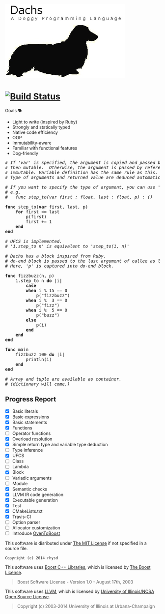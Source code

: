 ![Dachs Programming Language](misc/dachs-logo.jpg)

[![Build Status](https://travis-ci.org/rhysd/Dachs.svg?branch=master)](https://travis-ci.org/rhysd/Dachs)
=========================================================================================================

Goals :dog2:
- Light to write (inspired by Ruby)
- Strongly and statically typed
- Native code efficiency
- OOP
- Immutability-aware
- Familiar with functional features
- Dog-friendly

<pre>
<i># If 'var' is specified, the argument is copied and passed by value</i>
<i># then mutable.  Otherwise, the argument is passed by reference then</i>
<i># immutable. Variable definition has the same rule as this.</i>
<i># Type of arguments and returned value are deduced automatically.</i>

<i># If you want to specify the type of argument, you can use ':'.</i>
<i># e.g.</i>
<i>#   func step_to(var first : float, last : float, p) : ()</i>

<b>func</b> step_to(<b>var</b> first, last, p)
    <b>for</b> first &lt;= last
        p(first)
        first += 1
    <b>end</b>
<b>end</b>

<i># UFCS is implemented.</i>
<i># '1.step_to n' is equivalent to 'step_to(1, n)'</i>

<i># Dachs has a block inspired from Ruby.</i>
<i># do-end block is passed to the last argument of callee as lambda object.</i>
<i># Here, 'p' is captured into do-end block.</i>

<b>func</b> fizzbuzz(n, p)
    1.step_to n <b>do</b> |i|
        <b>case</b>
        <b>when</b> i % 15 == 0
            p("fizzbuzz")
        <b>when</b> i %  3 == 0
            p("fizz")
        <b>when</b> i %  5 == 0
            p("buzz")
        <b>else</b>
            p(i)
        <b>end</b>
    <b>end</b>
<b>end</b>

<b>func</b> main
    fizzbuzz 100 <b>do</b> |i|
        println(i)
    <b>end</b>
<b>end</b>

<i># Array and tuple are available as container.</i>
<i># (dictionary will come.)</i>
</pre>

<!--
# If 'var' is specified, the argument is copied and passed by value
# then immutable.  Otherwise, the argument is passed by reference then
# immutable. Variable definition has the same rule as this.

# If you want to specify the type of argument, you can use ':'.
# e.g.
#   func step_to(var first : float, last : float, p) : ()

func step_to(var first, last, p)
    for first <= last
        p(first)
        first += 1
    end
end

# UFCS is implemented.
# '1.step_to n' is equivalent to 'step_to(1, n)'

# Dachs has a block inspired from Ruby.
# do-end block is passed to the last argument of callee as lambda object.
# Here, 'p' is captured into do-end block.

func fizzbuzz(n, p)
    1.step_to n do |i|
        case
        when i % 15 == 0
            p("fizzbuzz")
        when i %  3 == 0
            p("fizz")
        when i %  5 == 0
            p("buzz")
        else
            p(i)
        end
    end
end

func main
    fizzbuzz(100) do |i|
        println(i)
    end
end

# Array and tuple are available as container.
# (dictionary will come.)
-->

## Progress Report

- [x] Basic literals
- [x] Basic expressions
- [x] Basic statements
- [x] Functions
- [ ] Operator functions
- [x] Overload resolution
- [x] Simple return type and variable type deduction
- [ ] Type inference
- [x] UFCS
- [ ] Class
- [ ] Lambda
- [x] Block
- [ ] Variadic arguments
- [ ] Module
- [x] Semantic checks
- [x] LLVM IR code generation
- [x] Executable generation
- [x] Test
- [x] CMakeLists.txt
- [x] Travis-CI
- [ ] Option parser
- [ ] Allocator customization
- [ ] Introduce [OvenToBoost](https://github.com/faithandbrave/OvenToBoost)

This software is disributed under [The MIT License](http://opensource.org/licenses/MIT) if not specified in a source file.

    Copyright (c) 2014 rhysd

This software uses [Boost C++ Libraries](http://www.boost.org/), which is licensed by [The Boost License](http://www.boost.org/users/license.html).

> Boost Software License - Version 1.0 - August 17th, 2003

This software uses [LLVM](http://llvm.org/), which is licensed by [University of Illinois/NCSA Open Source License](http://opensource.org/licenses/UoI-NCSA.php).

> Copyright (c) 2003-2014 University of Illinois at Urbana-Champaign
